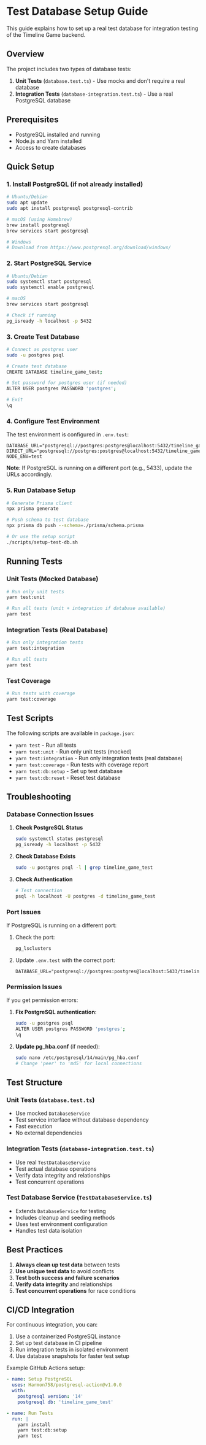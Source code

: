 # Test Database Setup Guide

This guide explains how to set up a real test database for integration testing of the Timeline Game backend.

## Overview

The project includes two types of database tests:

1. **Unit Tests** (`database.test.ts`) - Use mocks and don't require a real database
2. **Integration Tests** (`database-integration.test.ts`) - Use a real PostgreSQL database

## Prerequisites

- PostgreSQL installed and running
- Node.js and Yarn installed
- Access to create databases

## Quick Setup

### 1. Install PostgreSQL (if not already installed)

```bash
# Ubuntu/Debian
sudo apt update
sudo apt install postgresql postgresql-contrib

# macOS (using Homebrew)
brew install postgresql
brew services start postgresql

# Windows
# Download from https://www.postgresql.org/download/windows/
```

### 2. Start PostgreSQL Service

```bash
# Ubuntu/Debian
sudo systemctl start postgresql
sudo systemctl enable postgresql

# macOS
brew services start postgresql

# Check if running
pg_isready -h localhost -p 5432
```

### 3. Create Test Database

```bash
# Connect as postgres user
sudo -u postgres psql

# Create test database
CREATE DATABASE timeline_game_test;

# Set password for postgres user (if needed)
ALTER USER postgres PASSWORD 'postgres';

# Exit
\q
```

### 4. Configure Test Environment

The test environment is configured in `.env.test`:

```env
DATABASE_URL="postgresql://postgres:postgres@localhost:5432/timeline_game_test"
DIRECT_URL="postgresql://postgres:postgres@localhost:5432/timeline_game_test"
NODE_ENV=test
```

**Note**: If PostgreSQL is running on a different port (e.g., 5433), update the URLs accordingly.

### 5. Run Database Setup

```bash
# Generate Prisma client
npx prisma generate

# Push schema to test database
npx prisma db push --schema=./prisma/schema.prisma

# Or use the setup script
./scripts/setup-test-db.sh
```

## Running Tests

### Unit Tests (Mocked Database)

```bash
# Run only unit tests
yarn test:unit

# Run all tests (unit + integration if database available)
yarn test
```

### Integration Tests (Real Database)

```bash
# Run only integration tests
yarn test:integration

# Run all tests
yarn test
```

### Test Coverage

```bash
# Run tests with coverage
yarn test:coverage
```

## Test Scripts

The following scripts are available in `package.json`:

- `yarn test` - Run all tests
- `yarn test:unit` - Run only unit tests (mocked)
- `yarn test:integration` - Run only integration tests (real database)
- `yarn test:coverage` - Run tests with coverage report
- `yarn test:db:setup` - Set up test database
- `yarn test:db:reset` - Reset test database

## Troubleshooting

### Database Connection Issues

1. **Check PostgreSQL Status**
   ```bash
   sudo systemctl status postgresql
   pg_isready -h localhost -p 5432
   ```

2. **Check Database Exists**
   ```bash
   sudo -u postgres psql -l | grep timeline_game_test
   ```

3. **Check Authentication**
   ```bash
   # Test connection
   psql -h localhost -U postgres -d timeline_game_test
   ```

### Port Issues

If PostgreSQL is running on a different port:

1. Check the port:
   ```bash
   pg_lsclusters
   ```

2. Update `.env.test` with the correct port:
   ```env
   DATABASE_URL="postgresql://postgres:postgres@localhost:5433/timeline_game_test"
   ```

### Permission Issues

If you get permission errors:

1. **Fix PostgreSQL authentication**:
   ```bash
   sudo -u postgres psql
   ALTER USER postgres PASSWORD 'postgres';
   \q
   ```

2. **Update pg_hba.conf** (if needed):
   ```bash
   sudo nano /etc/postgresql/14/main/pg_hba.conf
   # Change 'peer' to 'md5' for local connections
   ```

## Test Structure

### Unit Tests (`database.test.ts`)
- Use mocked `DatabaseService`
- Test service interface without database dependency
- Fast execution
- No external dependencies

### Integration Tests (`database-integration.test.ts`)
- Use real `TestDatabaseService`
- Test actual database operations
- Verify data integrity and relationships
- Test concurrent operations

### Test Database Service (`TestDatabaseService.ts`)
- Extends `DatabaseService` for testing
- Includes cleanup and seeding methods
- Uses test environment configuration
- Handles test data isolation

## Best Practices

1. **Always clean up test data** between tests
2. **Use unique test data** to avoid conflicts
3. **Test both success and failure scenarios**
4. **Verify data integrity** and relationships
5. **Test concurrent operations** for race conditions

## CI/CD Integration

For continuous integration, you can:

1. Use a containerized PostgreSQL instance
2. Set up test database in CI pipeline
3. Run integration tests in isolated environment
4. Use database snapshots for faster test setup

Example GitHub Actions setup:

```yaml
- name: Setup PostgreSQL
  uses: Harmon758/postgresql-action@v1.0.0
  with:
    postgresql version: '14'
    postgresql db: 'timeline_game_test'

- name: Run Tests
  run: |
    yarn install
    yarn test:db:setup
    yarn test
``` 